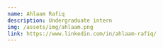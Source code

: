 ```yaml
---
name: Ahlaam Rafiq
description: Undergraduate intern
img: /assets/img/ahlaam.png
link: https://www.linkedin.com/in/ahlaam-rafiq/
---
```

